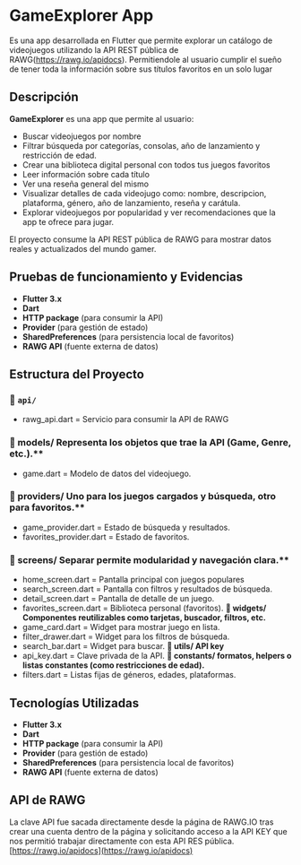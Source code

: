 # GameExplorer App

Es una app desarrollada en Flutter que permite explorar un catálogo de videojuegos utilizando la API REST pública de RAWG(https://rawg.io/apidocs). Permitiendole al usuario cumplir el sueño de tener toda la información sobre sus títulos favoritos en un solo lugar

## Descripción

**GameExplorer** es una app que permite al usuario:

- Buscar videojuegos por nombre
- Filtrar búsqueda por categorías, consolas, año de lanzamiento y restricción de edad.
- Crear una biblioteca digital personal con todos tus juegos favoritos
- Leer información sobre cada título
- Ver una reseña general del mismo
- Visualizar detalles de cada videojugo como: nombre, descripcion, plataforma, género, año de lanzamiento, reseña y carátula.
- Explorar videojuegos por popularidad y ver recomendaciones que la app te ofrece para jugar.

El proyecto consume la API REST pública de RAWG para mostrar datos reales y actualizados del mundo gamer.

## Pruebas de funcionamiento y Evidencias

- **Flutter 3.x**
- **Dart**
- **HTTP package** (para consumir la API)
- **Provider** (para gestión de estado)
- **SharedPreferences** (para persistencia local de favoritos)
- **RAWG API** (fuente externa de datos)

## Estructura del Proyecto

### 📂 `api/`
- rawg_api.dart = Servicio para consumir la API de RAWG
### 📂 models/ Representa los objetos que trae la API (Game, Genre, etc.).**
- game.dart = Modelo de datos del videojuego.
### 📂 providers/ Uno para los juegos cargados y búsqueda, otro para favoritos.**
- game_provider.dart = Estado de búsqueda y resultados.
- favorites_provider.dart = Estado de favoritos.
### 📂 screens/ Separar permite modularidad y navegación clara.**
- home_screen.dart = Pantalla principal con juegos populares
- search_screen.dart = Pantalla con filtros y resultados de búsqueda.
- detail_screen.dart = Pantalla de detalle de un juego.
- favorites_screen.dart = Biblioteca personal (favoritos).
**📂 widgets/ Componentes reutilizables como tarjetas, buscador, filtros, etc.**
- game_card.dart = Widget para mostrar juego en lista.
- filter_drawer.dart = Widget para los filtros de búsqueda.
- search_bar.dart = Widget para buscar.
**📂 utils/ API key**
- api_key.dart = Clave privada de la API.
**📂 constants/ formatos, helpers o listas constantes (como restricciones de edad).**
- filters.dart = Listas fijas de géneros, edades, plataformas.

## Tecnologías Utilizadas

- **Flutter 3.x**
- **Dart**
- **HTTP package** (para consumir la API)
- **Provider** (para gestión de estado)
- **SharedPreferences** (para persistencia local de favoritos)
- **RAWG API** (fuente externa de datos)

## API de RAWG

La clave API fue sacada directamente desde la página de RAWG.IO tras crear una cuenta dentro de la página y solicitando acceso a la API KEY que nos permitió trabajar directamente con esta API RES pública.
[https://rawg.io/apidocs](https://rawg.io/apidocs)

